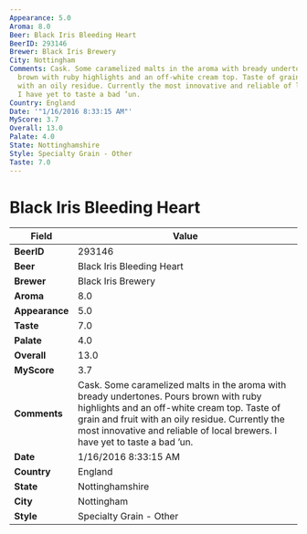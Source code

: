 ```yaml
---
Appearance: 5.0
Aroma: 8.0
Beer: Black Iris Bleeding Heart
BeerID: 293146
Brewer: Black Iris Brewery
City: Nottingham
Comments: Cask. Some caramelized malts in the aroma with bready undertones. Pours
  brown with ruby highlights and an off-white cream top. Taste of grain and fruit
  with an oily residue. Currently the most innovative and reliable of local brewers.
  I have yet to taste a bad ’un.
Country: England
Date: '"1/16/2016 8:33:15 AM"'
MyScore: 3.7
Overall: 13.0
Palate: 4.0
State: Nottinghamshire
Style: Specialty Grain - Other
Taste: 7.0
---
```


# Black Iris Bleeding Heart

| Field         | Value |
|---------------|-------|
| **BeerID** | 293146 |
| **Beer** | Black Iris Bleeding Heart |
| **Brewer** | Black Iris Brewery |
| **Aroma** | 8.0 |
| **Appearance** | 5.0 |
| **Taste** | 7.0 |
| **Palate** | 4.0 |
| **Overall** | 13.0 |
| **MyScore** | 3.7 |
| **Comments** | Cask. Some caramelized malts in the aroma with bready undertones. Pours brown with ruby highlights and an off-white cream top. Taste of grain and fruit with an oily residue. Currently the most innovative and reliable of local brewers. I have yet to taste a bad ’un. |
| **Date** | 1/16/2016 8:33:15 AM |
| **Country** | England |
| **State** | Nottinghamshire |
| **City** | Nottingham |
| **Style** | Specialty Grain - Other |
